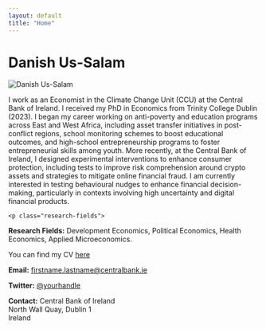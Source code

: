 ```yaml
---
layout: default
title: "Home"
---
```


<h1 class="page-name">Danish Us-Salam</h1>

<div class="about-hero">
  <div class="profile-pic">
    <img src="{{ '/assets/profile3.jpg' | relative_url }}" alt="Danish Us-Salam">
  </div>
  <div class="bio">
    <p>
I work as an Economist in the Climate Change Unit (CCU) at the Central Bank of Ireland. I received my PhD in Economics from Trinity College Dublin (2023). I began my career working on anti-poverty and education programs across East and West Africa, including asset transfer initiatives in post-conflict regions, school monitoring schemes to boost educational outcomes, and high-school entrepreneurship programs to foster entrepreneurial skills among youth. More recently, at the Central Bank of Ireland, I designed experimental interventions to enhance consumer protection, including tests to improve risk comprehension around crypto assets and strategies to mitigate online financial fraud. I am currently interested in testing behavioural nudges to enhance financial decision-making, particularly in contexts involving high uncertainty and digital financial products.
    </p>

    <p class="research-fields">
  <strong>Research Fields:</strong> Development Economics, Political Economics, Health Economics, Applied Microeconomics.
</p>

<div class="bottom-contact">
  <p class="cv-center">You can find my CV <a href="{{ '/assets/cv.pdf' | relative_url }}">here</a></p>

  <p><strong>Email:</strong> <a href="mailto:firstname.lastname@centralbank.ie">firstname.lastname@centralbank.ie</a></p>
  <p><strong>Twitter:</strong> <a href="https://x.com/yourhandle">@yourhandle</a></p>

  <p><strong>Contact:</strong> Central Bank of Ireland<br>
     North Wall Quay, Dublin 1<br>
     Ireland
  </p>
</div>




